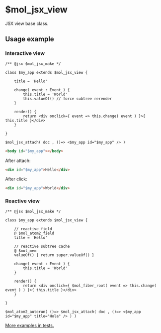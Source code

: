 # $mol_jsx_view

JSX view base class. 

## Usage example

### Interactive view

```tsx
/** @jsx $mol_jsx_make */

class $my_app extends $mol_jsx_view {

	title = 'Hello'

	change( event : Event ) {
		this.title = 'World'
		this.valueOf() // force subtree rerender
	}

	render() {
		return <div onclick={ event => this.change( event ) }>{ this.title }</div>
	}

}

$mol_jsx_attach( doc , ()=> <$my_app id="$my_app" /> )
```

```html
<body id="$my_app"></body>
```

After attach:

```html
<div id="$my_app">Hello</div>
```

After click:

```html
<div id="$my_app">World</div>
```

### Reactive view

```tsx
/** @jsx $mol_jsx_make */

class $my_app extends $mol_jsx_view {

	// reactive field
	@ $mol_atom2_field
	title = 'Hello'

	// reactive subtree cache
	@ $mol_mem
	valueOf() { return super.valueOf() }

	change( event : Event ) {
		this.title = 'World'
	}

	render() {
		return <div onclick={ $mol_fiber_root( event => this.change( event ) ) }>{ this.title }</div>
	}

}

$mol_atom2_autorun( ()=> $mol_jsx_attach( doc , ()=> <$my_app id="$my_app" title="Hola" /> ) )
```

[More examples in tests.](view.test.tsx)
